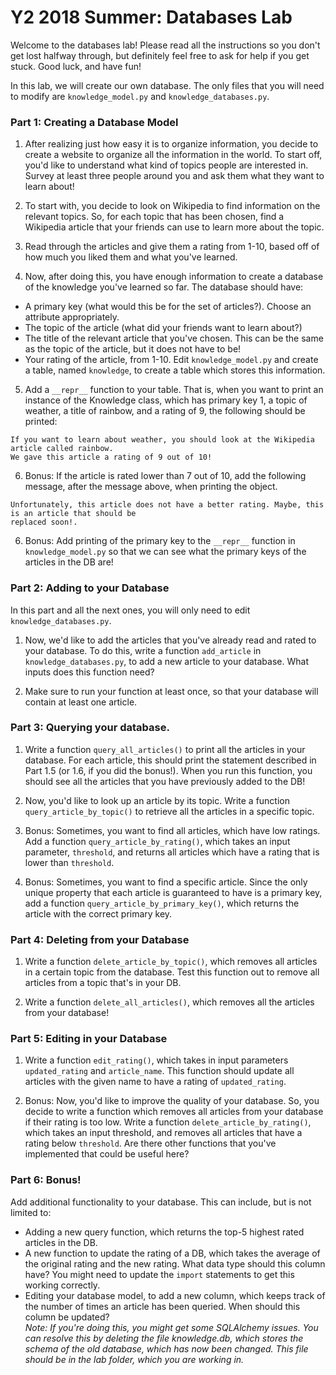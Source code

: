 # Y2 2018 Summer: Databases Lab

Welcome to the databases lab! Please read all the instructions so you don't
get lost halfway through, but definitely feel free to ask for help if you
get stuck. Good luck, and have fun!

In this lab, we will create our own database. The only files that you will
need to modify are `knowledge_model.py` and `knowledge_databases.py`.

### Part 1: Creating a Database Model

1. After realizing just
how easy it is to organize information, you decide to create a website to 
organize all the information in the world. To start off, you'd like to understand
what kind of topics people are interested in. Survey at least three people
around you and ask them what they want to learn about!

2. To start with, you decide to look on Wikipedia to find information on the relevant
topics. So, for each topic that has been chosen, find a Wikipedia article that
your friends can use to learn more about the topic. 

3. Read through the articles and give them a rating from 1-10, based off of how
much you liked them and what you've learned.

4. Now, after doing this, you have enough information to create a database of
the knowledge you've learned so far. The database should have:
- A primary key (what would this be for the set of articles?). Choose an attribute
appropriately.
- The topic of the article (what did your friends want to learn about?)
- The title of the relevant article that you've chosen. This can be the same
as the topic of the article, but it does not have to be!
- Your rating of the article, from 1-10.
Edit `knowledge_model.py` and create a table, named `knowledge`, to create a table
which stores this information.

5. Add a `__repr__` function to your table. That is, when you want to print an instance
of the Knowledge class, which has primary key 1, a topic of weather, a title of rainbow,
and a rating of 9, the following should be printed:
```
If you want to learn about weather, you should look at the Wikipedia article called rainbow.
We gave this article a rating of 9 out of 10!
```

6. Bonus: If the article is rated lower than 7 out of 10, add the following message, after
the message above, when printing the object.
```
Unfortunately, this article does not have a better rating. Maybe, this is an article that should be
replaced soon!.
```

6. Bonus: Add printing of the primary key to the `__repr__` function in `knowledge_model.py` so that
we can see what the primary keys of the articles in the DB are!

### Part 2: Adding to your Database

In this part and all the next ones, you will only need to edit `knowledge_databases.py`. 

1. Now, we'd like to add the articles that you've already read and rated to your database. To do
this, write a function `add_article` in `knowledge_databases.py`, to add a new article to
your database. What inputs does this function need?

2. Make sure to run your function at least once, so that your database will contain at least one article.

### Part 3: Querying your database.

1. Write a function `query_all_articles()` to print all the articles in your database. For each article,
this should print the statement described in Part 1.5 (or 1.6, if you did the bonus!). When you run this
function, you should see all the articles that you have previously added to the DB!

2. Now, you'd like to look up an article by its topic. Write a function `query_article_by_topic()` to
retrieve all the articles in a specific topic. 

3. Bonus: Sometimes, you want to find all articles, which have low ratings. Add a function
`query_article_by_rating()`, which takes an input parameter, `threshold`, and returns all articles
which have a rating that is lower than `threshold`.

4. Bonus: Sometimes, you want to find a specific article. Since the only unique property that 
each article is guaranteed to have is a primary key, add a function `query_article_by_primary_key()`,
which returns the article with the correct primary key.

### Part 4: Deleting from your Database

1. Write a function `delete_article_by_topic()`, which removes all articles in a certain topic
from the database. Test this function out to remove all articles from a topic that's in your DB.

2. Write a function `delete_all_articles()`, which removes all the articles from your database!

### Part 5: Editing in your Database

1. Write a function `edit_rating()`, which takes in input parameters `updated_rating` and `article_name`. This function should update all articles with the given name to have a rating of `updated_rating`.

2. Bonus: Now, you'd like to improve the quality of your database. So, you decide to write a function
which removes all articles from your database if their rating is too low. Write a function `delete_article_by_rating()`, which takes an input threshold, and removes all articles that have a rating
below `threshold`. Are there other functions that you've implemented that could be useful here?

### Part 6: Bonus!

Add additional functionality to your database. This can include, but is not limited to:
- Adding a new query function, which returns the top-5 highest rated articles in the DB.
- A new function to update the rating of a DB, which takes the average of the original rating
and the new rating. What data type should this column have? You might need to update the `import`
statements to get this working correctly.
- Editing your database model, to add a new column, which keeps track of the number of times
an article has been queried. When should this column be updated?  
*Note: If you're doing this, you might get some SQLAlchemy issues. You can resolve this by
deleting the file knowledge.db, which stores the schema of the old database, which has now
been changed. This file should be in the lab folder, which you are working in.*
